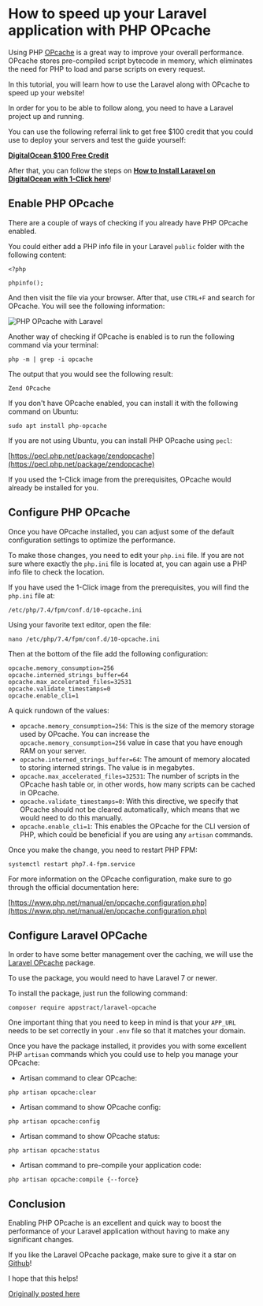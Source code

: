 # How to speed up your Laravel application with PHP OPcache

Using PHP [OPcache](https://www.php.net/manual/en/book.opcache.php) is a great way to improve your overall performance. OPcache stores pre-compiled script bytecode in memory, which eliminates the need for PHP to load and parse scripts on every request.

In this tutorial, you will learn how to use the Laravel along with OPcache to speed up your website!

In order for you to be able to follow along, you need to have a Laravel project up and running.

You can use the following referral link to get free $100 credit that you could use to deploy your servers and test the guide yourself:

**[DigitalOcean $100 Free Credit](https://m.do.co/c/2a9bba940f39)**

After that, you can follow the steps on **[How to Install Laravel on DigitalOcean with 1-Click here](https://devdojo.com/bobbyiliev/how-to-install-laravel-on-digitalocean-with-1-click)**!

## Enable PHP OPcache

There are a couple of ways of checking if you already have PHP OPcache enabled.

You could either add a PHP info file in your Laravel `public` folder with the following content:

```
<?php

phpinfo();
```

And then visit the file via your browser. After that, use `CTRL+F` and search for OPcache. You will see the following information:

![PHP OPcache with Laravel](https://imgur.com/bNin501.png)

Another way of checking if OPcache is enabled is to run the following command via your terminal:

```
php -m | grep -i opcache
```

The output that you would see the following result:

```
Zend OPcache
```

If you don't have OPcache enabled, you can install it with the following command on Ubuntu:

```
sudo apt install php-opcache
```

If you are not using Ubuntu, you can install PHP OPcache using `pecl`:

[https://pecl.php.net/package/zendopcache](https://pecl.php.net/package/zendopcache)

If you used the 1-Click image from the prerequisites, OPcache would already be installed for you.

## Configure PHP OPcache

Once you have OPcache installed, you can adjust some of the default configuration settings to optimize the performance.

To make those changes, you need to edit your `php.ini` file. If you are not sure where exactly the `php.ini` file is located at, you can again use a PHP info file to check the location.

If you have used the 1-Click image from the prerequisites, you will find the `php.ini` file at:

```
/etc/php/7.4/fpm/conf.d/10-opcache.ini
```

Using your favorite text editor, open the file:

```
nano /etc/php/7.4/fpm/conf.d/10-opcache.ini
```

Then at the bottom of the file add the following configuration:

```
opcache.memory_consumption=256
opcache.interned_strings_buffer=64
opcache.max_accelerated_files=32531
opcache.validate_timestamps=0
opcache.enable_cli=1
```

A quick rundown of the values:

* `opcache.memory_consumption=256`: This is the size of the memory storage used by OPcache. You can increase the `opcache.memory_consumption=256` value in case that you have enough RAM on your server.
* `opcache.interned_strings_buffer=64`: The amount of memory alocated to storing interned strings. The value is in megabytes.
* `opcache.max_accelerated_files=32531`: The number of scripts in the OPcache hash table or, in other words, how many scripts can be cached in OPcache.
* `opcache.validate_timestamps=0`: With this directive, we specify that OPcache should not be cleared automatically, which means that we would need to do this manually.
* `opcache.enable_cli=1`: This enables the OPcache for the CLI version of PHP, which could be beneficial if you are using any `artisan` commands.

Once you make the change, you need to restart PHP FPM:

```
systemctl restart php7.4-fpm.service
```

For more information on the OPcache configuration, make sure to go through the official documentation here:

[https://www.php.net/manual/en/opcache.configuration.php](https://www.php.net/manual/en/opcache.configuration.php)

## Configure Laravel OPCache

In order to have some better management over the caching, we will use the [Laravel OPcache](https://github.com/appstract/laravel-opcache) package.

To use the package, you would need to have Laravel 7 or newer.

To install the package, just run the following command:

```
composer require appstract/laravel-opcache
```

One important thing that you need to keep in mind is that your `APP_URL` needs to be set correctly in your `.env` file so that it matches your domain.

Once you have the package installed, it provides you with some excellent PHP `artisan` commands which you could use to help you manage your OPcache:

* Artisan command to clear OPcache:

```
php artisan opcache:clear
```

* Artisan command to show OPcache config:

```
php artisan opcache:config
```

* Artisan command to show OPcache status:

```
php artisan opcache:status
```

* Artisan command to pre-compile your application code:

```
php artisan opcache:compile {--force}
```

## Conclusion

Enabling PHP OPcache is an excellent and quick way to boost the performance of your Laravel application without having to make any significant changes.

If you like the Laravel OPcache package, make sure to give it a star on [Github](https://github.com/appstract/laravel-opcache)!

I hope that this helps!

[Originally posted here](https://devdojo.com/bobbyiliev/how-to-speed-up-your-laravel-application-with-php-opcache)

